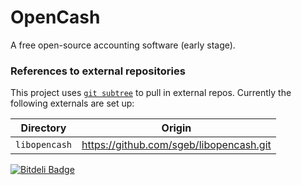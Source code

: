 # OpenCash

A free open-source accounting software (early stage).

### References to external repositories

This project uses [`git subtree`](https://github.com/git/git/blob/master/contrib/subtree/git-subtree.txt) to pull in external repos. Currently the following externals are set up:

| Directory     | Origin |
|---------------|--------|
| `libopencash` | https://github.com/sgeb/libopencash.git |

[![Bitdeli Badge](https://d2weczhvl823v0.cloudfront.net/sgeb/opencash/trend.png)](https://bitdeli.com/free "Bitdeli Badge")
